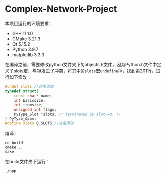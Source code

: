 # Complex-Network-Project

本项目运行的环境要求：

+ G++ 11.1.0
+ CMake 3.21.3
+ Qt 5.15.2
+ Python 3.9.7
+ matplotlib  3.3.3

在编译之前，需要修改python文件夹下的objects.h文件，因为Python.h文件中定义了slots宏，与Qt发生了冲突，将其中的`slots`宏`undefine`掉，找到第201行，进行如下修改：

```c++
#undef slots //这里添加
typedef struct{
    const char* name;
    int basicsize;
    int itemsize;
    unsigned int flags;
    PyType_Slot *slots; /* terminated by slot==0. */
} PyType_Spec;
#define slots Q_SLOTS //这里添加
```

编译：

```shell
cd build
cmake ..
make
```

在build文件夹下运行：

```shell
./app
```

